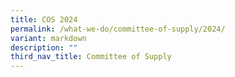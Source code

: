 ```yaml
---
title: COS 2024
permalink: /what-we-do/committee-of-supply/2024/
variant: markdown
description: ""
third_nav_title: Committee of Supply
---
```

